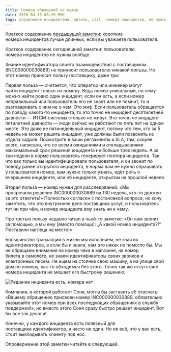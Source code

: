 ```yaml
---
title: Номера обращений не нужны
date: 2016-04-15 00:29 MSK
tags: управление инцидентами, айтиль, itil, номера инцидентов, не нужны
---
```


Краткое содержание [предыдущей заметки:](/2016-03-26-nomera-incidentov-1/) короткие номера инцидентов лучше длинных, если вы уважаете пользователя. 

Краткое содержание сегодняшней заметки: пользователю номера инцидентов не нужны вообще. 

Знание идентификатора своего взаимодействия с поставщиком (INC000000030889) не приносит пользователю никакой пользы. Но этот номер приносит пользу поставщику, даже три:   

Первая польза — считается, что оператор или инженер могут найти инцидент только по номеру. Ведь номер уникальный, по нему можно найти ровно один инцидент, если он есть, а если номер неправильный или пользователь его не знает или не помнит, то и разговаривать с ним не о чем. Это миф. Если пользователь обращается по поводу какого-то инцидента, то это точно не инцидент десятилетней давности — ИТСМ-системы столько не живут. Это точно не инцидент пятилетней давности — люди сейчас не работают по пять лет на одном месте. Это даже не пятинедельный инцидент, потому что тем, кто за 5 недель не может решить инцидент, уже должны были позвонить из отдела кадров. Посмотрите в ваши регламенты и SLA, там, скорее всего, написано, что со всеми ожиданиями и откладываниями максимальный срок решения инцидента не больше трёх недель. А за три недели в норме пользователь генерирует полтора инцидента. Так что как только вы идентифицировали пользователя, и он звонит по поводу ранее открытого инцидента, в норма вам не нужно спрашивать у пользователя номер, вам нужно только узнать, идёт речь о вчерашнем инциденте, или об инциденте, открытом на прошлой неделе. 

Вторая польза — номер нужен для расследований. «Мы просрочили решение INC000000030889 на 130 недель, кто-то должен за это ответить!» Полностью согласен с постановкой вопроса, но хочу заметить, что это внутреннее дело поставщика услуг, и пользователь тут ни при чём, и номер инцидента ему знать ни к чему.

Про третью пользу недавно читал в чьей-то заметке: «Он нам звонит за помощью, а мы ему [вместо помощи]: „А какой номер инцидента?!“ Поставили наглеца на место!»

Большинство транзакций в жизни мы исполняем, не зная их идентификаторов, а если бы и знали, нам это никак не помогло бы. Мы не обращаем внимания на номер чека в магазине, на номер билета в самолёте, не знаем идентификаторы своих звонков и электронных писем. Не ищем на стоянке свою машину, а на улице свой дом по номеру, как-то обходимся без этого. Точно так же отсутствие номера инцидента не мешает его быстрому решению:

![Решение инцидента есть, номера нет](/images/no_inc_num.png)

Компания, в которой работает Соня, могла бы заставить её отвечать: «Вашему обращению присвоен номер INC000000030889, oбязательно указывайте этот номер при всех последующих обращениях в службу поддержки!», но вместо этого Соня сразу быстро решает инцидент. Вот бы все так делали!

Конечно, у каждого инцидента есть полезный для поставщика идентификатор, и часто не один. Но не всё, что у вас есть, стоит выкладывать клиенту под нос.

Опровержение этой заметки читайте в следующей.
